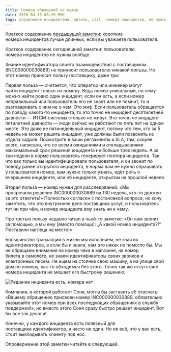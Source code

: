 ```yaml
---
title: Номера обращений не нужны
date: 2016-04-15 00:29 MSK
tags: управление инцидентами, айтиль, itil, номера инцидентов, не нужны
---
```


Краткое содержание [предыдущей заметки:](/2016-03-26-nomera-incidentov-1/) короткие номера инцидентов лучше длинных, если вы уважаете пользователя. 

Краткое содержание сегодняшней заметки: пользователю номера инцидентов не нужны вообще. 

Знание идентификатора своего взаимодействия с поставщиком (INC000000030889) не приносит пользователю никакой пользы. Но этот номер приносит пользу поставщику, даже три:   

Первая польза — считается, что оператор или инженер могут найти инцидент только по номеру. Ведь номер уникальный, по нему можно найти ровно один инцидент, если он есть, а если номер неправильный или пользователь его не знает или не помнит, то и разговаривать с ним не о чем. Это миф. Если пользователь обращается по поводу какого-то инцидента, то это точно не инцидент десятилетней давности — ИТСМ-системы столько не живут. Это точно не инцидент пятилетней давности — люди сейчас не работают по пять лет на одном месте. Это даже не пятинедельный инцидент, потому что тем, кто за 5 недель не может решить инцидент, уже должны были позвонить из отдела кадров. Посмотрите в ваши регламенты и SLA, там, скорее всего, написано, что со всеми ожиданиями и откладываниями максимальный срок решения инцидента не больше трёх недель. А за три недели в норме пользователь генерирует полтора инцидента. Так что как только вы идентифицировали пользователя, и он звонит по поводу ранее открытого инцидента, в норма вам не нужно спрашивать у пользователя номер, вам нужно только узнать, идёт речь о вчерашнем инциденте, или об инциденте, открытом на прошлой неделе. 

Вторая польза — номер нужен для расследований. «Мы просрочили решение INC000000030889 на 130 недель, кто-то должен за это ответить!» Полностью согласен с постановкой вопроса, но хочу заметить, что это внутреннее дело поставщика услуг, и пользователь тут ни при чём, и номер инцидента ему знать ни к чему.

Про третью пользу недавно читал в чьей-то заметке: «Он нам звонит за помощью, а мы ему [вместо помощи]: „А какой номер инцидента?!“ Поставили наглеца на место!»

Большинство транзакций в жизни мы исполняем, не зная их идентификаторов, а если бы и знали, нам это никак не помогло бы. Мы не обращаем внимания на номер чека в магазине, на номер билета в самолёте, не знаем идентификаторы своих звонков и электронных писем. Не ищем на стоянке свою машину, а на улице свой дом по номеру, как-то обходимся без этого. Точно так же отсутствие номера инцидента не мешает его быстрому решению:

![Решение инцидента есть, номера нет](/images/no_inc_num.png)

Компания, в которой работает Соня, могла бы заставить её отвечать: «Вашему обращению присвоен номер INC000000030889, oбязательно указывайте этот номер при всех последующих обращениях в службу поддержки!», но вместо этого Соня сразу быстро решает инцидент. Вот бы все так делали!

Конечно, у каждого инцидента есть полезный для поставщика идентификатор, и часто не один. Но не всё, что у вас есть, стоит выкладывать клиенту под нос.

Опровержение этой заметки читайте в следующей.
